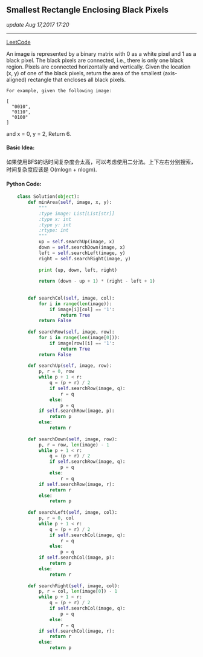 ## Smallest Rectangle Enclosing Black Pixels
_update Aug 17,2017  17:20_

---
[LeetCode](https://leetcode.com/problems/smallest-rectangle-enclosing-black-pixels/description/)


An image is represented by a binary matrix with 0 as a white pixel and 1 as a black pixel. The black pixels are connected, i.e., there is only one black region. Pixels are connected horizontally and vertically. Given the location (x, y) of one of the black pixels, return the area of the smallest (axis-aligned) rectangle that encloses all black pixels.

    For example, given the following image:
    
    [
      "0010",
      "0110",
      "0100"
    ]
and x = 0, y = 2,
Return 6.

#### Basic Idea:
如果使用BFS的话时间复杂度会太高，可以考虑使用二分法。上下左右分别搜索，时间复杂度应该是 O(mlogn + nlogm).

#### Python Code:
```python
    class Solution(object):
        def minArea(self, image, x, y):
            """
            :type image: List[List[str]]
            :type x: int
            :type y: int
            :rtype: int
            """
            up = self.searchUp(image, x)
            down = self.searchDown(image, x)
            left = self.searchLeft(image, y)
            right = self.searchRight(image, y)
            
            print (up, down, left, right)
            
            return (down - up + 1) * (right - left + 1)
            
            
        def searchCol(self, image, col):
            for i in range(len(image)):
                if image[i][col] == '1':
                    return True
            return False
        
        def searchRow(self, image, row):
            for i in range(len(image[0])):
                if image[row][i] == '1':
                    return True
            return False
        
        def searchUp(self, image, row):
            p, r = 0, row
            while p + 1 < r:
                q = (p + r) / 2
                if self.searchRow(image, q):
                    r = q
                else:
                    p = q
            if self.searchRow(image, p):
                return p
            else:
                return r
        
        def searchDown(self, image, row):
            p, r = row, len(image) - 1
            while p + 1 < r:
                q = (p + r) / 2
                if self.searchRow(image, q):
                    p = q
                else:
                    r = q
            if self.searchRow(image, r):
                return r
            else:
                return p
            
        def searchLeft(self, image, col):
            p, r = 0, col
            while p + 1 < r:
                q = (p + r) / 2
                if self.searchCol(image, q):
                    r = q
                else:
                    p = q
            if self.searchCol(image, p):
                return p
            else:
                return r
            
        def searchRight(self, image, col):
            p, r = col, len(image[0]) - 1
            while p + 1 < r:
                q = (p + r) / 2
                if self.searchCol(image, q):
                    p = q
                else:
                    r = q
            if self.searchCol(image, r):
                return r
            else:
                return p
```